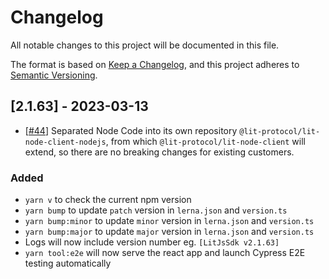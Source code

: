 # Changelog

All notable changes to this project will be documented in this file.

The format is based on [Keep a Changelog](https://keepachangelog.com/en/1.0.0/),
and this project adheres to [Semantic Versioning](https://semver.org/spec/v2.0.0.html).

## [2.1.63] - 2023-03-13

- [[#44](<https://github.com/LIT-Protocol/js-sdk/pull/44>)] Separated Node Code into its own repository `@lit-protocol/lit-node-client-nodejs`, from which `@lit-protocol/lit-node-client` will extend, so there are no breaking changes for existing customers.

### Added

- `yarn v` to check the current npm version
- `yarn bump` to update `patch` version in `lerna.json` and `version.ts`
- `yarn bump:minor` to update `minor` version in `lerna.json` and `version.ts`
- `yarn bump:major` to update `major` version in `lerna.json` and `version.ts`
- Logs will now include version number eg. `[LitJsSdk v2.1.63]`
- `yarn tool:e2e` will now serve the react app and launch Cypress E2E testing automatically